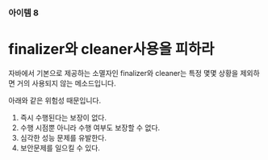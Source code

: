 
### 아이템 8
# finalizer와 cleaner사용을 피하라

자바에서 기본으로 제공하는 소멸자인 finalizer와 cleaner는 특정 몇몇 상황을 제외하면 거의 사용되지 않는 메소드입니다.

아래와 같은 위험성 때문입니다.

   1. 즉시 수행된다는 보장이 없다.
   2. 수행 시점뿐 아니라 수행 여부도 보장할 수 없다.
   3. 심각한 성능 문제를 유발한다.
   4. 보안문제를 일으킬 수 있다.

